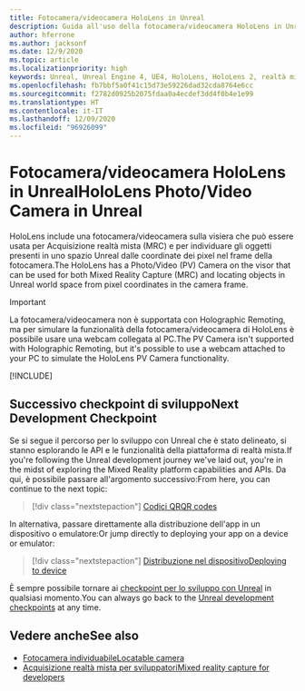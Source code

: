 ```yaml
---
title: Fotocamera/videocamera HoloLens in Unreal
description: Guida all'uso della fotocamera/videocamera HoloLens in Unreal
author: hferrone
ms.author: jacksonf
ms.date: 12/9/2020
ms.topic: article
ms.localizationpriority: high
keywords: Unreal, Unreal Engine 4, UE4, HoloLens, HoloLens 2, realtà mista, sviluppo, funzionalità, documentazione, guide, ologrammi, videocamera, fotocamera, MRC, visore VR realtà mista, visore VR di windows mixed reality, visore per realtà virtuale
ms.openlocfilehash: fb7bbf5a0f41c15d73e59226dad32cda8764e6cc
ms.sourcegitcommit: f2782d0925b2075fdaa0a4ecdef3dd4f0b4e1e99
ms.translationtype: HT
ms.contentlocale: it-IT
ms.lasthandoff: 12/09/2020
ms.locfileid: "96926099"
---
```

# <a name="hololens-photovideo-camera-in-unreal"></a><span data-ttu-id="5f764-104">Fotocamera/videocamera HoloLens in Unreal</span><span class="sxs-lookup"><span data-stu-id="5f764-104">HoloLens Photo/Video Camera in Unreal</span></span>

<span data-ttu-id="5f764-105">HoloLens include una fotocamera/videocamera sulla visiera che può essere usata per Acquisizione realtà mista (MRC) e per individuare gli oggetti presenti in uno spazio Unreal dalle coordinate dei pixel nel frame della fotocamera.</span><span class="sxs-lookup"><span data-stu-id="5f764-105">The HoloLens has a Photo/Video (PV) Camera on the visor that can be used for both Mixed Reality Capture (MRC) and locating objects in Unreal world space from pixel coordinates in the camera frame.</span></span>

> [!IMPORTANT]
> <span data-ttu-id="5f764-106">La fotocamera/videocamera non è supportata con Holographic Remoting, ma per simulare la funzionalità della fotocamera/videocamera di HoloLens è possibile usare una webcam collegata al PC.</span><span class="sxs-lookup"><span data-stu-id="5f764-106">The PV Camera isn't supported with Holographic Remoting, but it's possible to use a webcam attached to your PC to simulate the HoloLens PV Camera functionality.</span></span>

[!INCLUDE[](includes/tabs-pv-camera.md)]

## <a name="next-development-checkpoint"></a><span data-ttu-id="5f764-107">Successivo checkpoint di sviluppo</span><span class="sxs-lookup"><span data-stu-id="5f764-107">Next Development Checkpoint</span></span>

<span data-ttu-id="5f764-108">Se si segue il percorso per lo sviluppo con Unreal che è stato delineato, si stanno esplorando le API e le funzionalità della piattaforma di realtà mista.</span><span class="sxs-lookup"><span data-stu-id="5f764-108">If you're following the Unreal development journey we've laid out, you're in the midst of exploring the Mixed Reality platform capabilities and APIs.</span></span> <span data-ttu-id="5f764-109">Da qui, è possibile passare all'argomento successivo:</span><span class="sxs-lookup"><span data-stu-id="5f764-109">From here, you can continue to the next topic:</span></span>

> [!div class="nextstepaction"]
> [<span data-ttu-id="5f764-110">Codici QR</span><span class="sxs-lookup"><span data-stu-id="5f764-110">QR codes</span></span>](unreal-qr-codes.md)

<span data-ttu-id="5f764-111">In alternativa, passare direttamente alla distribuzione dell'app in un dispositivo o emulatore:</span><span class="sxs-lookup"><span data-stu-id="5f764-111">Or jump directly to deploying your app on a device or emulator:</span></span>

> [!div class="nextstepaction"]
> [<span data-ttu-id="5f764-112">Distribuzione nel dispositivo</span><span class="sxs-lookup"><span data-stu-id="5f764-112">Deploying to device</span></span>](unreal-deploying.md)

<span data-ttu-id="5f764-113">È sempre possibile tornare ai [checkpoint per lo sviluppo con Unreal](unreal-development-overview.md#3-platform-capabilities-and-apis) in qualsiasi momento.</span><span class="sxs-lookup"><span data-stu-id="5f764-113">You can always go back to the [Unreal development checkpoints](unreal-development-overview.md#3-platform-capabilities-and-apis) at any time.</span></span>

## <a name="see-also"></a><span data-ttu-id="5f764-114">Vedere anche</span><span class="sxs-lookup"><span data-stu-id="5f764-114">See also</span></span>
* [<span data-ttu-id="5f764-115">Fotocamera individuabile</span><span class="sxs-lookup"><span data-stu-id="5f764-115">Locatable camera</span></span>](../platform-capabilities-and-apis/locatable-camera.md)
* [<span data-ttu-id="5f764-116">Acquisizione realtà mista per sviluppatori</span><span class="sxs-lookup"><span data-stu-id="5f764-116">Mixed reality capture for developers</span></span>](../platform-capabilities-and-apis/mixed-reality-capture-for-developers.md)

